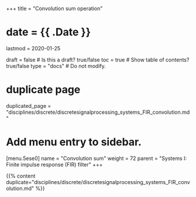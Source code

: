 +++
title = "Convolution sum operation"

# date = {{ .Date }}
lastmod = 2020-01-25

draft = false  # Is this a draft? true/false
toc = true  # Show table of contents? true/false
type = "docs"  # Do not modify.

# duplicate page
duplicated_page = "disciplines/discrete/discretesignalprocessing_systems_FIR_convolution.md"

# Add menu entry to sidebar.
[menu.5ese0]
name = "Convolution sum"
weight = 72
parent = "Systems I: Finite impulse response (FIR) filter"
+++

{{% content duplicate="disciplines/discrete/discretesignalprocessing_systems_FIR_convolution.md" %}}
